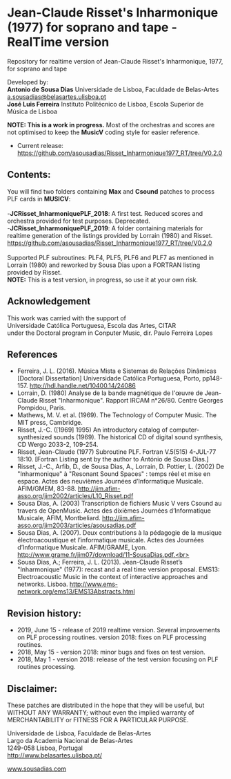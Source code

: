 # Jean-Claude Risset's Inharmonique (1977) for soprano and tape - RealTime version
Repository for realtime version of Jean-Claude Risset's Inharmonique, 1977, for soprano and tape

Developed by:<br>
__Antonio de Sousa Dias__ Universidade de Lisboa, Faculdade de Belas-Artes a.sousadias@belasartes.ulisboa.pt<br>
__José Luis Ferreira__ Instituto Politécnico de Lisboa, Escola Superior de Música de Lisboa

__NOTE: This is a work in progress.__
Most of the orchestras and scores are not optimised to keep the __MusicV__ coding style for easier reference.
- Current release: https://github.com/asousadias/Risset_Inharmonique1977_RT/tree/V0.2.0

## Contents:
You will find two folders containing __Max__ and __Csound__ patches to process PLF cards in __MUSICV__:<br><br>
-__JCRisset_InharmoniquePLF_2018__: A first test. Reduced scores and orchestra provided for test purposes. Deprecated.<br>
-__JCRisset_InharmoniquePLF_2019__: A folder containing materials for realtime generation of the listings provided by Lorrain (1980) and Risset. https://github.com/asousadias/Risset_Inharmonique1977_RT/tree/V0.2.0<br><br>
Supported PLF subroutines: PLF4, PLF5, PLF6 and PLF7 as mentioned in Lorrain (1980) and reworked by Sousa Dias upon a FORTRAN listing provided by Risset.<br>
__NOTE:__ This is a test version, in progress, so use it at your own risk.

## Acknowledgement
This work was carried with the support of<br>
Universidade Católica Portuguesa, Escola das Artes, CITAR<br>
under the Doctoral program in Conputer Music, dir. Paulo Ferreira Lopes


## References
- Ferreira, J. L. (2016). Música Mista e Sistemas de Relações Dinâmicas \[Doctoral Dissertation\] Universidade Católica Portuguesa, Porto, pp148-157. http://hdl.handle.net/10400.14/24086<br>
- Lorrain, D. (1980) Analyse de la bande magnétique de l'œuvre de Jean-Claude Risset "Inharmonique". Rapport IRCAM n°26/80. Centre Georges Pompidou, Paris.<br>
- Mathews, M. V. et al. (1969). The Technology of Computer Music. The MIT press, Cambridge.<br>
- Risset, J.-C. (\[1969\] 1995) An introductory catalog of computer-synthesized sounds (1969). The historical CD of digital sound synthesis, CD Wergo 2033-2, 109-254.<br>
- Risset, Jean-Claude (1977) Subroutine PLF. Fortran V.5(515) 4-JUL-77 18:10. \[Fortran Listing sent by the author to António de Sousa Dias.\]<br>
- Risset, J.-C., Arfib, D., de Sousa Dias, A., Lorrain, D. Pottier, L. (2002) De "Inharmonique" à "Resonant Sound Spaces" : temps réel et mise en espace. Actes des neuvièmes Journées d’Informatique Musicale. AFIM/GMEM, 83-88. http://jim.afim-asso.org/jim2002/articles/L10_Risset.pdf<br>
- Sousa Dias, A. (2003) Transcription de fichiers Music V vers Csound au travers de OpenMusic. Actes des dixièmes Journées d’Informatique Musicale, AFIM, Montbeliard. http://jim.afim-asso.org/jim2003/articles/asousadias.pdf<br>
- Sousa Dias, A. (2007). Deux contributions à la pédagogie de la musique électroacoustique et l’informatique musicale. Actes des Journées d’Informatique Musicale. AFIM/GRAME, Lyon.  http://www.grame.fr/jim07/download/11-SousaDias.pdf.<br>
- Sousa Dias, A.; Ferreira, J. L. (2013). Jean-Claude Risset’s "Inharmonique" (1977): recast and a real time version proposal. EMS13: Electroacoustic Music in the context of interactive approaches and networks. Lisboa. http://www.ems-network.org/ems13/EMS13Abstracts.html<br>


## Revision history:
- 2019, June 15 - release of 2019 realtime version. Several improvements on PLF processing routines. version 2018: fixes on PLF processing routines.
- 2018, May 15 - version 2018: minor bugs and fixes on test version.
- 2018, May 1 - version 2018: release of the test version focusing on PLF routines processing.

## Disclaimer:
These patches are distributed in the hope that they will be useful, but WITHOUT ANY WARRANTY; without even the implied warranty of MERCHANTABILITY or FITNESS FOR A PARTICULAR PURPOSE.




Universidade de Lisboa, Faculdade de Belas-Artes<br>
Largo da Academia Nacional de Belas-Artes<br>
1249-058 Lisboa, Portugal<br>
http://www.belasartes.ulisboa.pt/

www.sousadias.com
